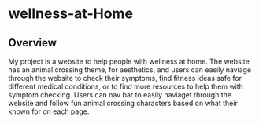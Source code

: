 # wellness-at-Home
## Overview
My project is a website to help people with wellness at home. The website has an animal crossing theme, for aesthetics, and users can easily naviage through the website to check their symptoms, find fitness ideas safe for different medical conditions, or to find more resources to help them with symptom checking. Users can nav bar to easily naviaget through the website and follow fun animal crossing characters based on what their known for on each page. 
